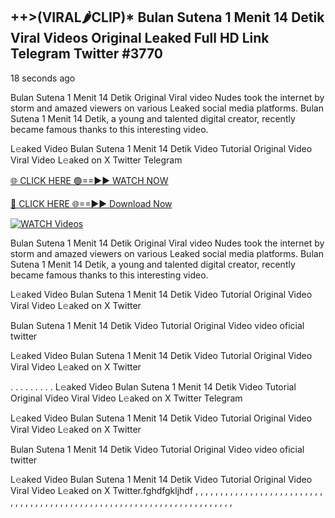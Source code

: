## ++>(VIRAL🌶CLIP)* Bulan Sutena 1 Menit 14 Detik Viral Videos Original Leaked Full HD Link Telegram Twitter #3770

18 seconds ago

 Bulan Sutena 1 Menit 14 Detik Original Viral video Nudes took the internet by storm and amazed viewers on various Leaked social media platforms.  Bulan Sutena 1 Menit 14 Detik, a young and talented digital creator, recently became famous thanks to this interesting video.

L𝚎aked Video  Bulan Sutena 1 Menit 14 Detik Video Tutorial Original Video Viral Video L𝚎aked on X Twitter Telegram

[🌐 CLICK HERE 🟢==►► WATCH NOW](https://dekho-ki-hoy-07-2k25.blogspot.com/2025/01/viral-live.html)

[🔴 CLICK HERE 🌐==►► Download Now](https://dekho-ki-hoy-07-2k25.blogspot.com/2025/01/viral-live.html)

[![WATCH Videos](https://i.imgur.com/dJHk4Zq.gif)](https://dekho-ki-hoy-07-2k25.blogspot.com/2025/01/viral-live.html)

 Bulan Sutena 1 Menit 14 Detik Original Viral video Nudes took the internet by storm and amazed viewers on various Leaked social media platforms.  Bulan Sutena 1 Menit 14 Detik, a young and talented digital creator, recently became famous thanks to this interesting video.

L𝚎aked Video  Bulan Sutena 1 Menit 14 Detik Video Tutorial Original Video Viral Video L𝚎aked on X Twitter

 Bulan Sutena 1 Menit 14 Detik Video Tutorial Original Video video oficial twitter

L𝚎aked Video  Bulan Sutena 1 Menit 14 Detik Video Tutorial Original Video Viral Video L𝚎aked on X Twitter

. . . . . . . . . L𝚎aked Video  Bulan Sutena 1 Menit 14 Detik Video Tutorial Original Video Viral Video L𝚎aked on X Twitter Telegram

L𝚎aked Video  Bulan Sutena 1 Menit 14 Detik Video Tutorial Original Video Viral Video L𝚎aked on X Twitter

 Bulan Sutena 1 Menit 14 Detik Video Tutorial Original Video video oficial twitter

L𝚎aked Video  Bulan Sutena 1 Menit 14 Detik Video Tutorial Original Video Viral Video L𝚎aked on X Twitter.fghdfgkljhdf
,
,
,
,
,
,
,
,
,
,
,
,
,
,
,
,
,
,
,
,
,
,
,
,
,
,
,
,
,
,
,
,
,
,
,
,
,
,
,
,
,
,
,
,
,
,
,
,
,
,
,
,
,
,
,
,
,
,
,
,
,
,
,
,
,
,
,
,
,
,
,